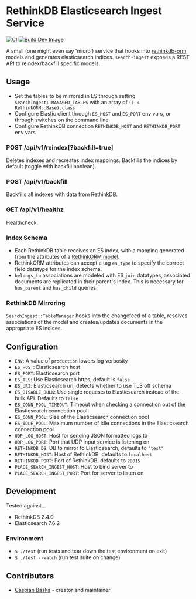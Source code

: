 # RethinkDB Elasticsearch Ingest Service

[![CI](https://github.com/PlaceOS/search-ingest/actions/workflows/ci.yml/badge.svg)](https://github.com/PlaceOS/search-ingest/actions/workflows/ci.yml)
[![Build Dev Image](https://github.com/PlaceOS/search-ingest/actions/workflows/build-dev-image.yml/badge.svg)](https://github.com/PlaceOS/search-ingest/actions/workflows/build-dev-image.yml)

A small (one might even say 'micro') service that hooks into [rethinkdb-orm](https://github.com/spider-gazelle/rethinkdb-orm) models and generates elasticsearch indices.
`search-ingest` exposes a REST API to reindex/backfill specific models.

## Usage

- Set the tables to be mirrored in ES through setting `SearchIngest::MANAGED_TABLES` with an array of `(T < RethinkORM::Base).class`
- Configure Elastic client through `ES_HOST` and `ES_PORT` env vars, or through switches on the command line
- Configure RethinkDB connection `RETHINKDB_HOST` and `RETHINKDB_PORT` env vars

### **POST** /api/v1/reindex[?backfill=true]

Deletes indexes and recreates index mappings.
Backfills the indices by default (toggle with backfill boolean).

### **POST** /api/v1/backfill

Backfills all indexes with data from RethinkDB.

### **GET** /api/v1/healthz

Healthcheck.

### Index Schema

- Each RethinkDB table receives an ES index, with a mapping generated from the attributes of a [RethinkORM model](https://github.com/spider-gazelle/rethinkdb-orm).
- RethinkORM attributes can accept a tag `es_type` to specify the correct field datatype for the index schema.
- `belongs_to` associations are modeled with ES `join` datatypes, associated documents are replicated in their parent's index. This is necessary for `has_parent` and `has_child` queries.

### RethinkDB Mirroring

`SearchIngest::TableManager` hooks into the changefeed of a table, resolves associations of the model and creates/updates documents in the appropriate ES indices.

## Configuration

- `ENV`: A value of `production` lowers log verbosity
- `ES_HOST`: Elasticsearch host
- `ES_PORT`: Elasticsearch port
- `ES_TLS`: Use Elasticsearch https, default is `false`
- `ES_URI`: Elasticsearch uri, detects whether to use TLS off schema
- `ES_DISABLE_BULK`: Use single requests to Elasticsearch instead of the bulk API. Defaults to `false`
- `ES_CONN_POOL_TIMEOUT`: Timeout when checking a connection out of the Elasticsearch connection pool
- `ES_CONN_POOL`: Size of the Elasticsearch connection pool
- `ES_IDLE_POOL`: Maximum number of idle connections in the Elasticsearch connection pool
- `UDP_LOG_HOST`: Host for sending JSON formatted logs to
- `UDP_LOG_PORT`: Port that UDP input service is listening on
- `RETHINKDB_DB`: DB to mirror to Elasticsearch, defaults to `"test"`
- `RETHINKDB_HOST`: Host of RethinkDB, defaults to `localhost`
- `RETHINKDB_PORT`: Port of RethinkDB, defaults to `28015`
- `PLACE_SEARCH_INGEST_HOST`: Host to bind server to
- `PLACE_SEARCH_INGEST_PORT`: Port for server to listen on

## Development

Tested against...

- RethinkDB 2.4.0
- Elasticsearch 7.6.2

### Environment

- `$ ./test` (run tests and tear down the test environment on exit)
- `$ ./test --watch` (run test suite on change)

## Contributors

- [Caspian Baska](https://github.com/caspiano) - creator and maintainer
